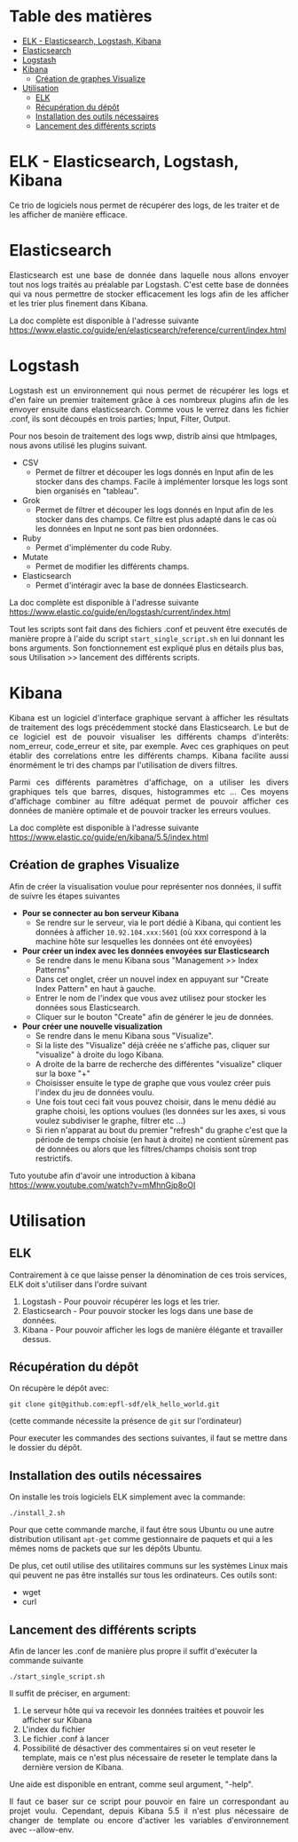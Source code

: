 # Table des matières

* [ELK - Elasticsearch, Logstash, Kibana](#elk---elasticsearch,-logstash,-kibana)
* [Elasticsearch](#elasticsearch)
* [Logstash](#logstash)
* [Kibana](#kibana)
  * [Création de graphes Visualize](#création-de-graphes-visualize)
* [Utilisation](#utilisation)
  * [ELK](#elk)
  * [Récupération du dépôt](#récupération-du-dépôt)
  * [Installation des outils nécessaires](#installation-des-outils-nécessaires)
  * [Lancement des différents scripts](#lancement-des-différents-scripts)


# ELK - Elasticsearch, Logstash, Kibana

Ce trio de logiciels nous permet de récupérer des logs, de les traiter et de les afficher de manière efficace.

# Elasticsearch

<p align="justify">
Elasticsearch est une base de donnée dans laquelle nous allons envoyer tout nos logs traités au préalable par Logstash. C'est cette base de données qui va nous permettre de stocker efficacement les logs afin de les afficher et les trier plus finement dans Kibana.
</p>

La doc complète est disponible à l'adresse suivante <br>
https://www.elastic.co/guide/en/elasticsearch/reference/current/index.html

# Logstash

<p align="justify">
Logstash est un environnement qui nous permet de récupérer les logs et d'en faire un premier traitement grâce à ces nombreux plugins afin de les envoyer ensuite dans elasticsearch. Comme vous le verrez dans les fichier .conf, ils sont découpés en trois parties; Input, Filter, Output.</p>
 
Pour nos besoin de traitement des logs wwp, distrib ainsi que htmlpages, nous avons utilisé les plugins suivant.

* CSV
  * Permet de filtrer et découper les logs donnés en Input afin de les stocker dans des champs. Facile à implémenter lorsque les logs sont bien organisés en "tableau".
* Grok
  * Permet de filtrer et découper les logs donnés en Input afin de les stocker dans des champs. Ce filtre est plus adapté dans le cas où les données en Input ne sont pas bien ordonnées.
* Ruby
  * Permet d'implémenter du code Ruby.
* Mutate
  * Permet de modifier les différents champs.
* Elasticsearch
  * Permet d'intéragir avec la base de données Elasticsearch.

La doc complète est disponible à l'adresse suivante <br>
https://www.elastic.co/guide/en/logstash/current/index.html

Tout les scripts sont fait dans des fichiers .conf et peuvent être executés de manière propre à l'aide du script `start_single_script.sh` en lui donnant les bons arguments. Son fonctionnement est expliqué plus en détails plus bas, sous Utilisation >> lancement des différents scripts.

# Kibana

<p align="justify">
Kibana est un logiciel d'interface graphique servant à afficher les résultats de traitement des logs précédemment stocké dans Elasticsearch. Le but de ce logiciel est de pouvoir visualiser les différents champs d'interêts: nom_erreur, code_erreur et site, par exemple. Avec ces graphiques on peut établir des correlations entre les différents champs. Kibana facilite aussi énormément le tri des champs par l'utilisation de divers filtres. 
</p>

<p align="justify">
Parmi ces différents paramètres d'affichage, on a utiliser les divers graphiques tels que barres, disques, histogrammes etc ... Ces moyens d'affichage combiner au filtre adéquat permet de pouvoir afficher ces données de manière optimale et de pouvoir tracker les erreurs voulues.
</p>

La doc complète est disponible à l'adresse suivante <br>
https://www.elastic.co/guide/en/kibana/5.5/index.html

## Création de graphes Visualize

Afin de créer la visualisation voulue pour représenter nos données, il suffit de suivre les étapes suivantes

* <b>Pour se connecter au bon serveur Kibana</b>
  * Se rendre sur le serveur, via le port dédié à Kibana, qui contient les données à afficher
 ``` 10.92.104.xxx:5601 ``` (où xxx correspond à la machine hôte sur lesquelles les données ont été envoyées)
* <b>Pour créer un index avec les données envoyées sur Elasticsearch</b>
  * Se rendre dans le menu Kibana sous "Management >> Index Patterns"
  * Dans cet onglet, créer un nouvel index en appuyant sur "Create Index Pattern" en haut à gauche.
  * Entrer le nom de l'index que vous avez utilisez pour stocker les données sous Elasticsearch.
  * Cliquer sur le bouton "Create" afin de générer le jeu de données.
* <b>Pour créer une nouvelle visualization</b>
  * Se rendre dans le menu Kibana sous "Visualize".
  * Si la liste des "Visualize" déjà créée ne s'affiche pas, cliquer sur "visualize" à droite du logo Kibana.
  * A droite de la barre de recherche des différentes "visualize" cliquer sur la boxe "+"
  * Choisisser ensuite le type de graphe que vous voulez créer puis l'index du jeu de données voulu.
  * Une fois tout ceci fait vous pouvez choisir, dans le menu dédié au graphe choisi, les options voulues (les données sur les axes, si vous voulez subdiviser le graphe, filtrer etc ...)
  * Si rien n'apparat au bout du premier "refresh" du graphe c'est que la période de temps choisie (en haut à droite) ne contient sûrement pas de données ou alors que les filtres/champs choisis sont trop restrictifs.
  
Tuto youtube afin d'avoir une introduction à kibana<br>
https://www.youtube.com/watch?v=mMhnGjp8oOI

# Utilisation

## ELK

Contrairement à ce que laisse penser la dénomination de ces trois services, ELK doit s'utiliser dans l'ordre suivant

1. Logstash - Pour pouvoir récupérer les logs et les trier.
1. Elasticsearch - Pour pouvoir stocker les logs dans une base de données.
1. Kibana - Pour pouvoir afficher les logs de manière élégante et travailler dessus.

## Récupération du dépôt
On récupère le dépôt avec:
```
git clone git@github.com:epfl-sdf/elk_hello_world.git
```

(cette commande nécessite la présence de `git` sur l'ordinateur)

Pour executer les commandes des sections suivantes, il faut se mettre dans
le dossier du dépôt.

## Installation des outils nécessaires

On installe les trois logiciels ELK simplement avec la commande:
```
./install_2.sh
```
Pour que cette commande marche, il faut être sous Ubuntu ou une autre
distribution utilisant `apt-get` comme gestionnaire de paquets et qui a les
mêmes noms de packets que sur les dépôts Ubuntu.

De plus, cet outil utilise des utilitaires communs sur les systèmes
Linux mais qui peuvent ne pas être installés sur tous les ordinateurs.
Ces outils sont:
* wget
* curl

## Lancement des différents scripts

Afin de lancer les .conf de manière plus propre il suffit d'exécuter la commande suivante
```
./start_single_script.sh
```

Il suffit de préciser, en argument:
1. Le serveur hôte qui va recevoir les données traitées et pouvoir les afficher sur Kibana
1. L'index du fichier
1. Le fichier .conf à lancer
1. Possibilité de désactiver des commentaires si on veut reseter le template, mais ce n'est plus nécessaire de reseter le template dans la dernière version de Kibana.

Une aide est disponible en entrant, comme seul argument, "-help".

<p align="justify">
Il faut ce baser sur ce script pour pouvoir en faire un correspondant au projet voulu. Cependant, depuis Kibana 5.5 il n'est plus nécessaire de changer de template ou encore d'activer les variables d'environnement avec --allow-env.
</p>
